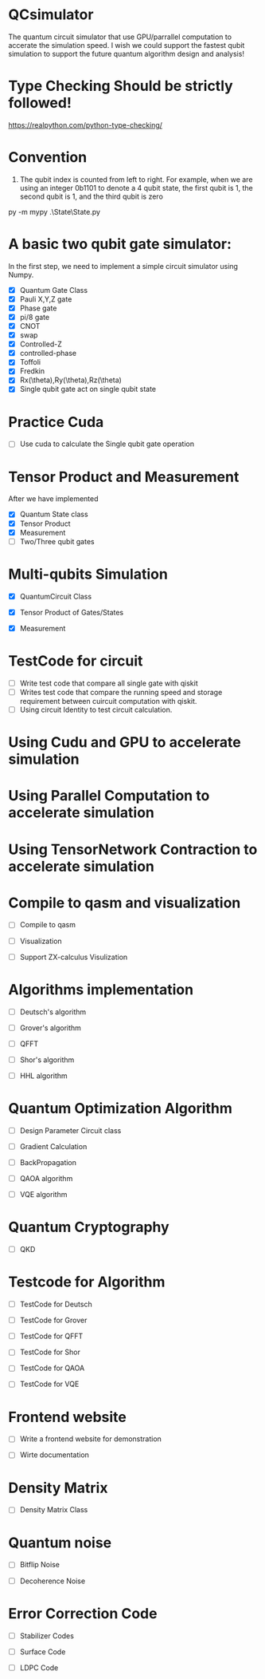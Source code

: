# QCsimulator

The quantum circuit simulator that use GPU/parrallel computation to accerate the simulation speed.
I wish we could support the fastest qubit simulation to support the future quantum algorithm design and analysis!





# Type Checking Should be strictly followed! 

https://realpython.com/python-type-checking/


# Convention

1. The qubit index is counted from left to right.
   For example, when we are using an integer 0b1101 to denote a 4 qubit state, the first qubit is 1, the second qubit is 1, and the third qubit is zero




py -m mypy .\State\State.py

# A basic two qubit gate simulator:

In the first step, we need to implement a simple circuit simulator using Numpy.


- [x] Quantum Gate Class
- [x] Pauli X,Y,Z gate
- [x] Phase gate
- [x] pi/8 gate
- [x] CNOT
- [x] swap
- [x] Controlled-Z
- [x] controlled-phase
- [x] Toffoli
- [x] Fredkin
- [x] Rx(\theta),Ry(\theta),Rz(\theta)
- [x] Single qubit gate act on single qubit state

# Practice Cuda

- [ ] Use cuda to calculate the Single qubit gate operation


# Tensor Product and Measurement
After we have implemented 


- [x] Quantum State class
- [x] Tensor Product
- [x] Measurement
- [ ] Two/Three qubit gates

# Multi-qubits Simulation

- [x] QuantumCircuit Class
- [x] Tensor Product of Gates/States
- [x] Measurement


# TestCode for circuit

- [ ] Write test code that compare all single gate with qiskit
- [ ] Writes test code that compare the running speed and storage requirement between cuircuit computation with qiskit.
- [ ] Using circuit Identity to test circuit calculation.

# Using Cudu and GPU to accelerate simulation



# Using Parallel Computation to accelerate simulation




# Using TensorNetwork Contraction to accelerate simulation




# Compile to qasm and visualization

- [ ] Compile to qasm
- [ ] Visualization
- [ ] Support ZX-calculus Visulization


# Algorithms implementation

- [ ] Deutsch's algorithm
- [ ] Grover's algorithm
- [ ] QFFT
- [ ] Shor's algorithm
- [ ] HHL algorithm


# Quantum Optimization Algorithm

- [ ] Design Parameter Circuit class
- [ ] Gradient Calculation
- [ ] BackPropagation
- [ ] QAOA algorithm
- [ ] VQE algorithm



# Quantum Cryptography

- [ ] QKD



# Testcode for Algorithm
- [ ] TestCode for Deutsch
- [ ] TestCode for Grover
- [ ] TestCode for QFFT
- [ ] TestCode for Shor
- [ ] TestCode for QAOA
- [ ] TestCode for VQE




# Frontend website
- [ ] Write a frontend website for demonstration
- [ ] Wirte documentation


# Density Matrix

- [ ] Density Matrix Class



# Quantum noise

- [ ] Bitflip Noise
- [ ] Decoherence Noise



# Error Correction Code


- [ ] Stabilizer Codes
- [ ] Surface Code
- [ ] LDPC Code






